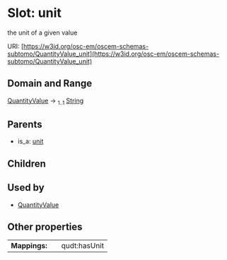 
# Slot: unit

the unit of a given value

URI: [https://w3id.org/osc-em/oscem-schemas-subtomo/QuantityValue_unit](https://w3id.org/osc-em/oscem-schemas-subtomo/QuantityValue_unit)


## Domain and Range

[QuantityValue](QuantityValue.md) &#8594;  <sub>1..1</sub> [String](types/String.md)

## Parents

 *  is_a: [unit](unit.md)

## Children


## Used by

 * [QuantityValue](QuantityValue.md)

## Other properties

|  |  |  |
| --- | --- | --- |
| **Mappings:** | | qudt:hasUnit |